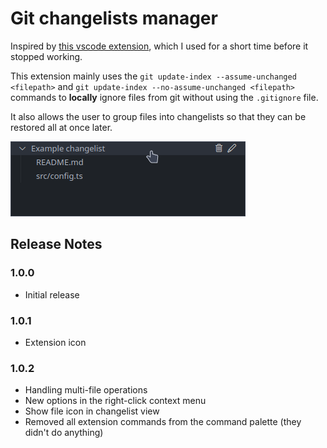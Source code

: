 # Git changelists manager

Inspired by [this vscode extension](https://github.com/koenigstag/git-changelists), which I used for a short time before it stopped working.

This extension mainly uses the `git update-index --assume-unchanged <filepath>` and `git update-index --no-assume-unchanged <filepath>` commands to **locally** ignore files from git without using the `.gitignore` file.

It also allows the user to group files into changelists so that they can be restored all at once later.

![Preview](res/preview.png)

## Release Notes
### 1.0.0
- Initial release

### 1.0.1
- Extension icon

### 1.0.2
- Handling multi-file operations
- New options in the right-click context menu
- Show file icon in changelist view
- Removed all extension commands from the command palette (they didn't do anything)